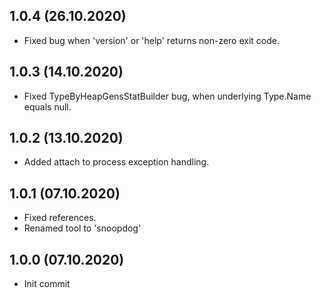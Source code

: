 ## 1.0.4 (26.10.2020)

- Fixed bug when 'version' or 'help' returns non-zero exit code.

## 1.0.3 (14.10.2020)

- Fixed TypeByHeapGensStatBuilder bug, when underlying Type.Name equals null.

## 1.0.2 (13.10.2020)

- Added attach to process exception handling.

## 1.0.1 (07.10.2020)

- Fixed references.
- Renamed tool to 'snoopdog'

## 1.0.0 (07.10.2020)

- Init commit